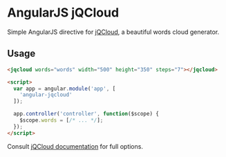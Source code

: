 # AngularJS jQCloud

Simple AngularJS directive for [jQCloud](https://github.com/mistic100/jQCloud), a beautiful words cloud generator.

## Usage

```html
<jqcloud words="words" width="500" height="350" steps="7"></jqcloud>

<script>
  var app = angular.module('app', [
    'angular-jqcloud'
  ]);

  app.controller('controller', function($scope) {
    $scope.words = [/* ... */];
  });
</script>
```

Consult [jQCloud documentation](http://mistic100.github.io/jQCloud) for full options.
